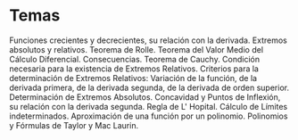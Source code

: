 # Temas 
Funciones crecientes y decrecientes, su relación con la derivada. Extremos absolutos y relativos. Teorema de Rolle. Teorema del Valor Medio del Cálculo Diferencial. Consecuencias. Teorema de Cauchy. Condición necesaria para la existencia de Extremos Relativos. Criterios para la determinación de Extremos Relativos: Variación de la función, de la derivada primera, de la derivada segunda, de la derivada de orden superior. Determinación de Extremos Absolutos. Concavidad y Puntos de Inflexión, su relación con la derivada segunda. Regla de L' Hopital. Cálculo de Límites indeterminados. Aproximación de una función por un polinomio. Polinomios y Fórmulas de Taylor y Mac Laurin.